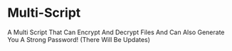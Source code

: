 # Multi-Script
A Multi Script That Can Encrypt And Decrypt Files And Can Also Generate You A Strong Password! (There Will Be Updates)
